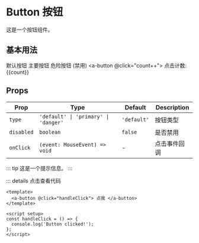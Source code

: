 # Button 按钮

这是一个按钮组件。

## 基本用法

<script setup>
import {ref} from 'vue';
const count = ref(0)
</script>

<a-button> 默认按钮 </a-button>
<a-button type="primary"> 主要按钮 </a-button>
<a-button type="danger" disabled> 危险按钮 (禁用)</a-button>
<a-button @click="count++"> 点击计数: {{count}}</a-button>

## Props

| Prop       | Type                                 | Default     | Description  |
| ---------- | ------------------------------------ | ----------- | ------------ |
| `type`     | `'default' \| 'primary' \| 'danger'` | `'default'` | 按钮类型     |
| `disabled` | `boolean`                            | `false`     | 是否禁用     |
| `onClick`  | `(event: MouseEvent) => void`        | -           | 点击事件回调 |

<!-- 你也可以使用 VitePress 的特殊容器来创建示例 -->

::: tip
这是一个提示信息。
:::

::: details 点击查看代码

```vue
<template>
  <a-button @click="handleClick"> 点我 </a-button>
</template>

<script setup>
const handleClick = () => {
  console.log('Button clicked!');
};
</script>
```

